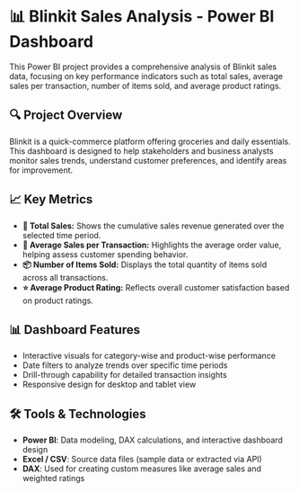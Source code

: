 # 📊 Blinkit Sales Analysis - Power BI Dashboard

This Power BI project provides a comprehensive analysis of Blinkit sales data, focusing on key performance indicators such as total sales, average sales per transaction, number of items sold, and average product ratings.

## 🔍 Project Overview

Blinkit is a quick-commerce platform offering groceries and daily essentials. This dashboard is designed to help stakeholders and business analysts monitor sales trends, understand customer preferences, and identify areas for improvement.

## 📈 Key Metrics

- **🧾 Total Sales:** Shows the cumulative sales revenue generated over the selected time period.
- **💸 Average Sales per Transaction:** Highlights the average order value, helping assess customer spending behavior.
- **📦 Number of Items Sold:** Displays the total quantity of items sold across all transactions.
- **⭐ Average Product Rating:** Reflects overall customer satisfaction based on product ratings.

## 📊 Dashboard Features

- Interactive visuals for category-wise and product-wise performance
- Date filters to analyze trends over specific time periods
- Drill-through capability for detailed transaction insights
- Responsive design for desktop and tablet view

## 🛠 Tools & Technologies

- **Power BI**: Data modeling, DAX calculations, and interactive dashboard design
- **Excel / CSV**: Source data files (sample data or extracted via API)
- **DAX**: Used for creating custom measures like average sales and weighted ratings




